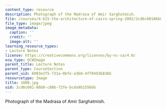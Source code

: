 ```yaml
---
content_type: resource
description: Photograph of the Madrasa of Amir Sarghatmish.
file: /courses/4-615-the-architecture-of-cairo-spring-2002/2cd6c60186b0c88b72febcda9b1556bb_1080.jpg
file_type: image/jpeg
image_metadata:
  caption: ''
  credit: ''
  image-alt: ''
learning_resource_types:
- Lecture Notes
license: https://creativecommons.org/licenses/by-nc-sa/4.0/
ocw_type: OCWImage
parent_title: Lecture Notes
parent_type: CourseSection
parent_uid: 6903e2f5-731a-0bfe-a3b8-4ff0493b836b
resourcetype: Image
title: 1080.jpg
uid: 2cd6c601-86b0-c88b-72fe-bcda9b1556bb
---
```

Photograph of the Madrasa of Amir Sarghatmish.